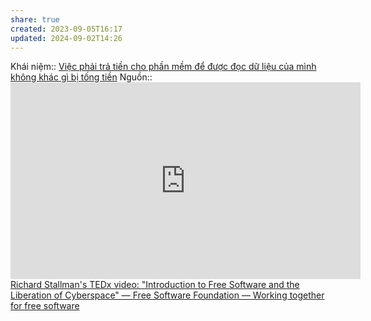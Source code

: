 ```yaml
---
share: true
created: 2023-09-05T16:17
updated: 2024-09-02T14:26
---
```

Khái niệm:: 
[Việc phải trả tiền cho phần mềm để được đọc dữ liệu của mình không khác gì bị tống tiền](./Vi%E1%BB%87c%20ph%E1%BA%A3i%20tr%E1%BA%A3%20ti%E1%BB%81n%20cho%20ph%E1%BA%A7n%20m%E1%BB%81m%20%C4%91%E1%BB%83%20%C4%91%C6%B0%E1%BB%A3c%20%C4%91%E1%BB%8Dc%20d%E1%BB%AF%20li%E1%BB%87u%20c%E1%BB%A7a%20m%C3%ACnh%20kh%C3%B4ng%20kh%C3%A1c%20g%C3%AC%20b%E1%BB%8B%20t%E1%BB%91ng%20ti%E1%BB%81n.md)
Nguồn:: <iframe width="560" height="315" sandbox="allow-same-origin allow-scripts allow-popups" title="(Part2)Introduction to Free Software and the Liberation of Cyberspace-Geneva 2014" src="https://static.fsf.org/nosvn/videos/geneva-rms-with-notes.webm" frameborder="0" allowfullscreen></iframe>
[Richard Stallman's TEDx video: "Introduction to Free Software and the Liberation of Cyberspace" — Free Software Foundation — Working together for free software](https://www.fsf.org/blogs/rms/20140407-geneva-tedx-talk-free-software-free-society/)